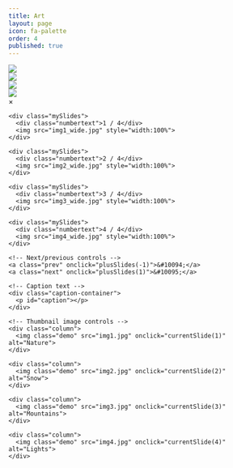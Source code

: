```yaml
---
title: Art
layout: page
icon: fa-palette
order: 4
published: true
---
```

<!-- Images used to open the lightbox -->
<div class="row">
  <div class="column">
    <img src="https://ami-az.github.io/assets/images/s1.jpg" onclick="openModal();currentSlide(1)" class="hover-shadow">
  </div>
  <div class="column">
    <img src="https://ami-az.github.io/assets/images/s1.jpg" onclick="openModal();currentSlide(2)" class="hover-shadow">
  </div>
  <div class="column">
    <img src="https://ami-az.github.io/assets/images/s1.jpg" onclick="openModal();currentSlide(3)" class="hover-shadow">
  </div>
  <div class="column">
    <img src="https://ami-az.github.io/assets/images/s1.jpg" onclick="openModal();currentSlide(4)" class="hover-shadow">
  </div>
</div>

<!-- The Modal/Lightbox -->
<div id="myModal" class="modal">
  <span class="close cursor" onclick="closeModal()">&times;</span>
  <div class="modal-content">

    <div class="mySlides">
      <div class="numbertext">1 / 4</div>
      <img src="img1_wide.jpg" style="width:100%">
    </div>

    <div class="mySlides">
      <div class="numbertext">2 / 4</div>
      <img src="img2_wide.jpg" style="width:100%">
    </div>

    <div class="mySlides">
      <div class="numbertext">3 / 4</div>
      <img src="img3_wide.jpg" style="width:100%">
    </div>

    <div class="mySlides">
      <div class="numbertext">4 / 4</div>
      <img src="img4_wide.jpg" style="width:100%">
    </div>

    <!-- Next/previous controls -->
    <a class="prev" onclick="plusSlides(-1)">&#10094;</a>
    <a class="next" onclick="plusSlides(1)">&#10095;</a>

    <!-- Caption text -->
    <div class="caption-container">
      <p id="caption"></p>
    </div>

    <!-- Thumbnail image controls -->
    <div class="column">
      <img class="demo" src="img1.jpg" onclick="currentSlide(1)" alt="Nature">
    </div>

    <div class="column">
      <img class="demo" src="img2.jpg" onclick="currentSlide(2)" alt="Snow">
    </div>

    <div class="column">
      <img class="demo" src="img3.jpg" onclick="currentSlide(3)" alt="Mountains">
    </div>

    <div class="column">
      <img class="demo" src="img4.jpg" onclick="currentSlide(4)" alt="Lights">
    </div>
  </div>
</div>